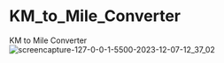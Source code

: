# KM_to_Mile_Converter
 KM to Mile Converter
![screencapture-127-0-0-1-5500-2023-12-07-12_37_02](https://github.com/Ansh-02/KM_to_Mile_Converter/assets/144118177/30701f04-408b-4410-aa3e-dca6473cd437)
